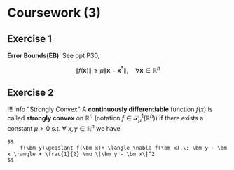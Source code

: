 # Coursework (3)

## Exercise 1

**Error Bounds(EB)**: See ppt P30, 

$$
    \| f(\bm x) \|\geqslant \mu \|\bm x - \bm x^* \|, \quad \forall \bm x \in \mathbb{R}^n
$$

## Exercise 2

!!! info "Strongly Convex"
    A **continuously differentiable** function $f(x)$ is called **strongly convex** on $\mathbb{R}^n$ (notation $f\in \mathcal{S}^1_{\mu}(\mathbb{R}^n)$) if there exists a constant $\mu>0$ s.t. $\forall$ $x, y\in\mathbb{R}^n$ we have

    $$
        f(\bm y)\geqslant f(\bm x)+ \langle \nabla f(\bm x),\; \bm y - \bm x \rangle + \frac{1}{2} \mu \|\bm y - \bm x\|^2
    $$
